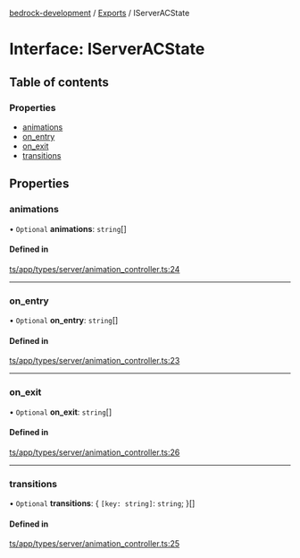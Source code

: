 [bedrock-development](../README.md) / [Exports](../modules.md) / IServerACState

# Interface: IServerACState

## Table of contents

### Properties

- [animations](IServerACState.md#animations)
- [on\_entry](IServerACState.md#on_entry)
- [on\_exit](IServerACState.md#on_exit)
- [transitions](IServerACState.md#transitions)

## Properties

### animations

• `Optional` **animations**: `string`[]

#### Defined in

[ts/app/types/server/animation_controller.ts:24](https://github.com/DauntlessStudio/Bedrock-Developments/blob/c7d1542/ts/app/types/server/animation_controller.ts#L24)

___

### on\_entry

• `Optional` **on\_entry**: `string`[]

#### Defined in

[ts/app/types/server/animation_controller.ts:23](https://github.com/DauntlessStudio/Bedrock-Developments/blob/c7d1542/ts/app/types/server/animation_controller.ts#L23)

___

### on\_exit

• `Optional` **on\_exit**: `string`[]

#### Defined in

[ts/app/types/server/animation_controller.ts:26](https://github.com/DauntlessStudio/Bedrock-Developments/blob/c7d1542/ts/app/types/server/animation_controller.ts#L26)

___

### transitions

• `Optional` **transitions**: \{ `[key: string]`: `string`;  }[]

#### Defined in

[ts/app/types/server/animation_controller.ts:25](https://github.com/DauntlessStudio/Bedrock-Developments/blob/c7d1542/ts/app/types/server/animation_controller.ts#L25)
